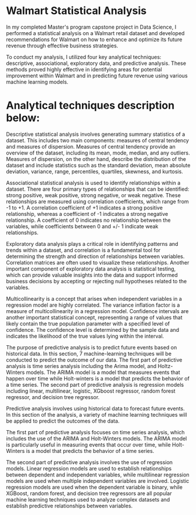 # Walmart Statistical Analysis

In my completed Master's program capstone project in Data Science, I performed a statistical analysis on a Walmart retail dataset and developed recommendations for Walmart on how to enhance and optimize its future revenue through effective business strategies.

To conduct my analysis, I utilized four key analytical techniques: descriptive, associational, exploratory data, and predictive analysis. These methods proved highly effective in identifying areas for potential improvement within Walmart and in predicting future revenue using various machine learning models.

# Analytical techniques description below:

Descriptive statistical analysis involves generating summary statistics of a dataset. This includes two main components: measures of central tendency and measures of dispersion. Measures of central tendency provide an overview of the dataset, including its mean, mode, median, and any outliers. Measures of dispersion, on the other hand, describe the distribution of the dataset and include statistics such as the standard deviation, mean absolute deviation, variance, range, percentiles, quartiles, skewness, and kurtosis.

Associational statistical analysis is used to identify relationships within a dataset. There are four primary types of relationships that can be identified: strong positive, weak positive, strong negative, or weak negative. These relationships are measured using correlation coefficients, which range from -1 to +1. A correlation coefficient of +1 indicates a strong positive relationship, whereas a coefficient of -1 indicates a strong negative relationship. A coefficient of 0 indicates no relationship between the variables, while coefficients between 0 and +/- 1 indicate weak relationships.

Exploratory data analysis plays a critical role in identifying patterns and trends within a dataset, and correlation is a fundamental tool for determining the strength and direction of relationships between variables. Correlation matrices are often used to visualize these relationships. Another important component of exploratory data analysis is statistical testing, which can provide valuable insights into the data and support informed business decisions by accepting or rejecting null hypotheses related to the variables. 

Multicollinearity is a concept that arises when independent variables in a regression model are highly correlated. The variance inflation factor is a measure of multicollinearity in a regression model. Confidence intervals are another important statistical concept, representing a range of values that likely contain the true population parameter with a specified level of confidence. The confidence level is determined by the sample data and indicates the likelihood of the true values lying within the interval.

The purpose of predictive analysis is to predict future events based on historical data. In this section, 7 machine-learning techniques will be conducted to predict the outcome of our data. The first part of predictive analysis is time series analysis including the Arima model, and Holtz- Winters models. The ARIMA model is a model that measures events that happen over time while Holt-winters is a model that predicts the behavior of a time series. The second part of predictive analysis is regression models including linear, multilinear, logistic, XGboost regressor, random forest regressor, and decision tree regressor.

Predictive analysis involves using historical data to forecast future events. In this section of the analysis, a variety of machine learning techniques will be applied to predict the outcomes of the data.

The first part of predictive analysis focuses on time series analysis, which includes the use of the ARIMA and Holt-Winters models. The ARIMA model is particularly useful in measuring events that occur over time, while Holt-Winters is a model that predicts the behavior of a time series.

The second part of predictive analysis involves the use of regression models. Linear regression models are used to establish relationships between dependent and independent variables, while multilinear regression models are used when multiple independent variables are involved. Logistic regression models are used when the dependent variable is binary, while XGBoost, random forest, and decision tree regressors are all popular machine learning techniques used to analyze complex datasets and establish predictive relationships between variables.
